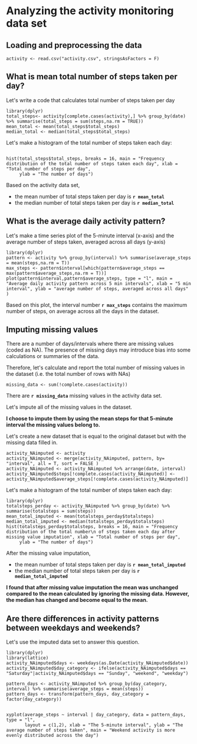 # Analyzing the activity monitoring data set

## Loading and preprocessing the data

```{r loaddata, echo=TRUE}
activity <- read.csv("activity.csv", stringsAsFactors = F)
``` 

## What is mean total number of steps taken per day?

Let's write a code that calculates total number of steps taken per day

```{r measurecentre,echo=TRUE}
library(dplyr)
total_steps<- activity[complete.cases(activity),] %>% group_by(date) %>% summarise(total_steps = sum(steps,na.rm = TRUE))
mean_total <- mean(total_steps$total_steps)
median_total <- median(total_steps$total_steps)
```

Let's make a histogram of the total number of steps taken each day:

```{r histsteps, echo=TRUE, fig.height = 4}

hist(total_steps$total_steps, breaks = 16, main = "Frequency distribution of the total number of steps taken each day", xlab = "Total number of steps per day",
     ylab = "The number of days")

```

Based on the activity data set, 
- the mean number of total steps taken per day is **`r mean_total`**
- the median number of total steps taken per day is **`r median_total`**


## What is the average daily activity pattern?

Let's make a time series plot of the 5-minute interval (x-axis) and the average number of steps taken, averaged across all days (y-axis)

```{r plotactivity, echo=TRUE, fig.height = 4 }
library(dplyr)
pattern <- activity %>% group_by(interval) %>% summarise(average_steps = mean(steps,na.rm = T))
max_steps <- pattern$interval[which(pattern$average_steps == max(pattern$average_steps,na.rm = T))]
plot(pattern$interval,pattern$average_steps, type = "l", main = "Average daily activity pattern across 5 min intervals", xlab = "5 min interval", ylab = "average number of steps, averaged across all days" )

```

Based on this plot, the interval number **`r max_steps`** contains the maximum number of steps, on average across all the days in the dataset.

## Imputing missing values

There are a number of days/intervals where there are missing values (coded as NA). The presence of missing days may introduce bias into some calculations or summaries of the data.

Therefore, let's calculate and report the total number of missing values in the dataset (i.e. the total number of rows with NAs)

```{r reportmissingvalues, echo=TRUE}
missing_data <- sum(!complete.cases(activity))
```

There are **`r missing_data`** missing values in the activity data set.

Let's impute all of the missing values in the dataset. 

**I choose to impute them by using the mean steps for that 5-minute interval the missing values belong to.**

Let's create a new dataset that is equal to the original dataset but with the missing data filled in.

```{r imputeNA, echo= TRUE}
activity_NAimputed <- activity
activity_NAimputed <- merge(activity_NAimputed, pattern, by= "interval", all = T, sort = FALSE )
activity_NAimputed <- activity_NAimputed %>% arrange(date, interval)
activity_NAimputed$steps[!complete.cases(activity_NAimputed)] <- activity_NAimputed$average_steps[!complete.cases(activity_NAimputed)]
```

Let's make a histogram of the total number of steps taken each day: 

```{r histogramactivity, echo=TRUE, fig.height = 4}
library(dplyr)
totalsteps_perday <- activity_NAimputed %>% group_by(date) %>% summarise(totalsteps = sum(steps))
mean_total_imputed <- mean(totalsteps_perday$totalsteps)
median_total_imputed <- median(totalsteps_perday$totalsteps)
hist(totalsteps_perday$totalsteps, breaks = 16, main = "Frequency distribution of the total number\n of steps taken each day after missing value imputation", xlab = "Total number of steps per day",
     ylab = "The number of days")

```


After the missing value imputation, 

- the mean number of total steps taken per day is **`r mean_total_imputed`**
- the median number of total steps taken per day is **`r median_total_imputed`**

**I found that after missing value imputation the mean was unchanged compared to the mean calculated by ignoring the missing data. However, the median has changed and become equal to the mean.**

## Are there differences in activity patterns between weekdays and weekends?

Let's use the imputed data set to answer this question. 

```{r weekdayweekendcomparison, echo=TRUE, fig.height = 4}
library(dplyr)
library(lattice)
activity_NAimputed$days <- weekdays(as.Date(activity_NAimputed$date))
activity_NAimputed$day_category <- ifelse(activity_NAimputed$days == "Saturday"|activity_NAimputed$days == "Sunday", "weekend", "weekday")

pattern_days <- activity_NAimputed %>% group_by(day_category, interval) %>% summarise(average_steps = mean(steps))
pattern_days <- transform(pattern_days, day_category = factor(day_category))


xyplot(average_steps ~ interval | day_category, data = pattern_days, type = "l",
       layout = c(1,2), xlab = "The 5-minute interval", ylab = "The average number of steps taken", main = "Weekend activity is more evenly distributed across the day")
```


